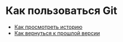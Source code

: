 # Как пользоваться Git
- [Как просмотреть историю](./log_help.md)
- [Как вернуться к прошлой версии](./reset_help.md)
